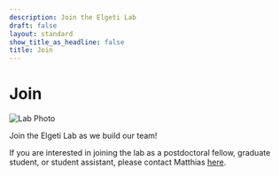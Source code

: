 ```yaml
---
description: Join the Elgeti Lab
draft: false
layout: standard
show_title_as_headline: false
title: Join
---
```


# Join

![Lab Photo](../2024-05-01_lab-photo.jpg)

Join the Elgeti Lab as we build our team!

If you are interested in joining the lab as a postdoctoral fellow, graduate student, or student assistant, please contact Matthias [here](https://elgetilab.github.io/contact/).